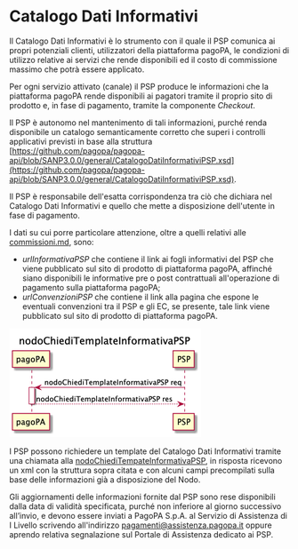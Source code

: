 # Catalogo Dati Informativi

Il Catalogo Dati Informativi è lo strumento con il quale il PSP comunica ai propri potenziali clienti, utilizzatori della piattaforma pagoPA, le condizioni di utilizzo relative ai servizi che rende disponibili ed il costo di commissione massimo che potrà essere applicato.&#x20;

Per ogni servizio attivato (canale) il PSP produce le informazioni che la piattaforma pagoPA rende disponibili ai pagatori tramite il proprio sito di prodotto e, in fase di pagamento, tramite la componente _Checkout_.&#x20;

Il PSP è autonomo nel mantenimento di tali informazioni, purché renda disponibile un catalogo semanticamente corretto che superi i controlli applicativi previsti in base alla struttura [https://github.com/pagopa/pagopa-api/blob/SANP3.0.0/general/CatalogoDatiInformativiPSP.xsd](https://github.com/pagopa/pagopa-api/blob/SANP3.0.0/general/CatalogoDatiInformativiPSP.xsd).

Il PSP è responsabile dell'esatta corrispondenza tra ciò che dichiara nel Catalogo Dati Informativi e quello che mette a disposizione dell'utente in fase di pagamento.

I dati su cui porre particolare attenzione, oltre a quelli relativi alle [commissioni.md](../commissioni.md "mention"), sono:

* _urlInformativaPSP_ che contiene il link ai fogli informativi del PSP che viene pubblicato sul sito di prodotto di piattaforma pagoPA, affinché siano disponibili le informative pre o post contrattuali all'operazione di pagamento sulla piattaforma pagoPA;
* _urlConvenzioniPSP_ che contiene il link alla pagina che espone le eventuali convenzioni tra il PSP e gli EC, se presente, tale link viene pubblicato sul sito di prodotto di piattaforma pagoPA.

![](<../../.gitbook/assets/image (19).png>)

I PSP possono richiedere un template del Catalogo Dati Informativi tramite una chiamata alla [nodoChiediTempateInformativaPSP](../../appendici/primitive.md#nodochieditemplateinformativapsp), in risposta ricevono un xml con la struttura sopra citata e con alcuni campi precompilati sulla base delle informazioni già a disposizione del Nodo.

Gli aggiornamenti delle informazioni fornite dal PSP sono rese disponibili dalla data di validità specificata, purché non inferiore al giorno successivo all’invio, e devono essere inviati a PagoPA S.p.A. al Servizio di Assistenza di I Livello scrivendo all'indirizzo [pagamenti@assistenza.pagopa.it](mailto:pagamenti@assistenza.pagopa.it) oppure aprendo relativa segnalazione sul Portale di Assistenza dedicato ai PSP.
